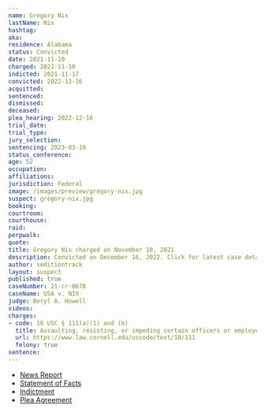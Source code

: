 ```yaml
---
name: Gregory Nix
lastName: Nix
hashtag:
aka:
residence: Alabama
status: Convicted
date: 2021-11-10
charged: 2021-11-10
indicted: 2021-11-17
convicted: 2022-12-16
acquitted:
sentenced:
dismissed:
deceased:
plea_hearing: 2022-12-16
trial_date:
trial_type:
jury_selection:
sentencing: 2023-03-10
status_conference:
age: 52
occupation:
affiliations:
jurisdiction: Federal
image: /images/preview/gregory-nix.jpg
suspect: gregory-nix.jpg
booking:
courtroom:
courthouse:
raid:
perpwalk:
quote:
title: Gregory Nix charged on November 10, 2021
description: Convicted on December 16, 2022. Click for latest case details.
author: seditiontrack
layout: suspect
published: true
caseNumber: 21-cr-0678
caseName: USA v. NIX
judge: Beryl A. Howell
videos:
charges:
- code: 18 USC § 111(a)(1) and (b)
  title: Assaulting, resisting, or impeding certain officers or employees (using a deadly or dangerous weapon)
  url: https://www.law.cornell.edu/uscode/text/18/111
  felony: true
sentence:
---
```

- [News Report](https://www.al.com/news/birmingham/2021/11/alabama-man-52-charged-with-assault-on-law-enforcement-during-jan-6-breach-at-us-capitol.html)
- [Statement of Facts](https://www.justice.gov/usao-dc/case-multi-defendant/file/1458896/download)
- [Indictment](https://www.justice.gov/usao-dc/case-multi-defendant/file/1458886/download)
- [Plea Agreement](https://www.justice.gov/usao-dc/case-multi-defendant/file/1562711/download)
